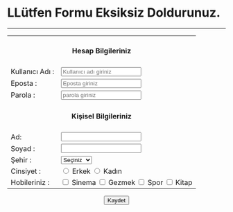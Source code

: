 <h1>LLütfen Formu Eksiksiz Doldurunuz.</h1>
<hr>
<form>
    <table>
        <tr>
            <td colspan="2" align="center"><h4>Hesap Bilgileriniz</h4></td>
        </tr>
        <tr>
            <td>Kullanıcı Adı :</td>
            <td><input type="text" name="username" placeholder="Kullanıcı adı giriniz" required></td>
        </tr>
        <tr>
            <td>Eposta :</td>
            <td><input type="email" name="eposta" placeholder="Eposta giriniz" required></td>
        </tr>
        <tr>
            <td>Parola :</td>
            <td><input type="password" name="parola" placeholder="parola giriniz" required></td>
        </tr>
        <tr>
            <td colspan="2" align="center"><h4>Kişisel Bilgileriniz</h4></td>
        </tr>
        <tr>
            <td>Ad:</td>
            <td><input type="text" name="ad"></td>
        </tr>
        <tr>
            <td>Soyad :</td>
            <td><input type="text" name="soyad"></td>
        </tr>
        <tr>
            <td>Şehir :</td>
            <td>
                <select name="sehir">
                    <option>Seçiniz</option>
                    <option>Tokat</option>
                    <option>İstanbul</option>
                    <option>Samsun</option>
                </select>
            </td>
        </tr>
        <tr>
            <td>Cinsiyet :</td>
            <td>
                <input type="radio" name="cinsiyet"> Erkek
                <input type="radio" name="cinsiyet"> Kadın
            </td>
        </tr>
        <tr>
            <td>Hobileriniz :</td>
            <td>
                <input type="checkbox" name="hobiler"> Sinema
                <input type="checkbox" name="hobiler"> Gezmek
                <input type="checkbox" name="hobiler"> Spor
                <input type="checkbox" name="hobiler"> Kitap
            </td>
        </tr>
    </table>
    <p align="center"><input type="submit" value="Kaydet"></p>
</form>
